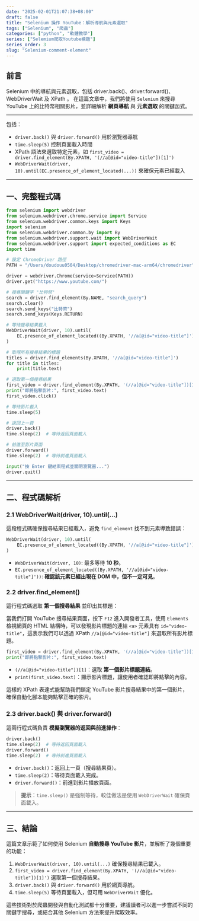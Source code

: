 ```yaml
---
date: "2025-02-01T21:07:38+08:00"
draft: false
title: "Selenium 操作 YouTube：解析導航與元素選取"
tags: ["Selenium", "爬蟲"]
categories: ["python", "軟體教學"]
series: ["Selemium爬取Youtube標題"]
series_order: 3
slug: "Selenium-comment-element"
---
```


## 前言

Selenium 中的導航與元素選取，包括 driver.back()、driver.forward()、WebDriverWait 及 XPath 。
在這篇文章中，我們將使用 `Selenium` 來搜尋 YouTube 上的比特幣相關影片，並詳細解析 **網頁導航** 與 **元素選取** 的關鍵函式。

<!--more-->

---

包括：

- `driver.back()` 與 `driver.forward()` 用於瀏覽器導航
- `time.sleep(5)` 控制頁面載入時間
- XPath 語法來選取特定元素，如 `first_video = driver.find_element(By.XPATH, '(//a[@id="video-title"])[1]')`
- `WebDriverWait(driver, 10).until(EC.presence_of_element_located(...))` 來確保元素已經載入

---

## 一、完整程式碼

```python
from selenium import webdriver
from selenium.webdriver.chrome.service import Service
from selenium.webdriver.common.keys import Keys
import selenium
from selenium.webdriver.common.by import By
from selenium.webdriver.support.wait import WebDriverWait
from selenium.webdriver.support import expected_conditions as EC
import time

# 設定 ChromeDriver 路徑
PATH = "/Users/doudouu0504/Desktop/chromedriver-mac-arm64/chromedriver"

driver = webdriver.Chrome(service=Service(PATH))
driver.get("https://www.youtube.com/")

# 搜尋關鍵字 "比特幣"
search = driver.find_element(By.NAME, "search_query")
search.clear()
search.send_keys("比特幣")
search.send_keys(Keys.RETURN)

# 等待搜尋結果載入
WebDriverWait(driver, 10).until(
    EC.presence_of_element_located((By.XPATH, '//a[@id="video-title"]'))
)

# 取得所有搜尋結果的標題
titles = driver.find_elements(By.XPATH, '//a[@id="video-title"]')
for title in titles:
    print(title.text)

# 選取第一個搜尋結果
first_video = driver.find_element(By.XPATH, '(//a[@id="video-title"])[1]')
print("即將點擊影片:", first_video.text)
first_video.click()

# 等待影片載入
time.sleep(5)

# 返回上一頁
driver.back()
time.sleep(2)  # 等待返回頁面載入

# 前進至影片頁面
driver.forward()
time.sleep(2)  # 等待前進頁面載入

input("按 Enter 鍵結束程式並關閉瀏覽器...")
driver.quit()
```

---

## 二、程式碼解析

### 2.1 WebDriverWait(driver, 10).until(...)

這段程式碼確保搜尋結果已經載入，避免 `find_element` 找不到元素導致錯誤：

```python
WebDriverWait(driver, 10).until(
    EC.presence_of_element_located((By.XPATH, '//a[@id="video-title"]'))
)
```

- `WebDriverWait(driver, 10)`: 最多等待 **10 秒**。
- `EC.presence_of_element_located((By.XPATH, '//a[@id="video-title"]'))`: **確認該元素已經出現在 DOM 中，但不一定可見**。

### 2.2 driver.find_element()

這行程式碼選取 **第一個搜尋結果** 並印出其標題：

當我們打開 YouTube 搜尋結果頁面，按下 `F12` 進入開發者工具，使用 `Elements` 檢視網頁的 HTML 結構時，可以發現影片標題的連結 `<a>` 元素具有 `id="video-title"`，這表示我們可以透過 XPath `//a[@id="video-title"]` 來選取所有影片標題。

```python
first_video = driver.find_element(By.XPATH, '(//a[@id="video-title"])[1]')
print("即將點擊影片:", first_video.text)
```

- `(//a[@id="video-title"])[1]`：選取 **第一個影片標題連結**。
- `print(first_video.text)`：顯示影片標題，讓使用者確認即將點擊的內容。

這樣的 XPath 表達式能幫助我們鎖定 YouTube 影片搜尋結果中的第一個影片，確保自動化腳本能夠點擊正確的影片。

### 2.3 driver.back() 與 driver.forward()

這兩行程式碼負責 **模擬瀏覽器的返回與前進操作**：

```python
driver.back()
time.sleep(2)  # 等待返回頁面載入
driver.forward()
time.sleep(2)  # 等待前進頁面載入
```

- `driver.back()`：返回上一頁（搜尋結果頁）。
- `time.sleep(2)`：等待頁面載入完成。
- `driver.forward()`：前進到影片播放頁面。

> **提示**：`time.sleep()` 是強制等待，較佳做法是使用 `WebDriverWait` 確保頁面載入。

---

## 三、結論

這篇文章示範了如何使用 Selenium **自動搜尋 YouTube 影片**，並解析了幾個重要的功能：

1. `WebDriverWait(driver, 10).until(...)` 確保搜尋結果已載入。
2. `first_video = driver.find_element(By.XPATH, '(//a[@id="video-title"])[1]')` 選取第一個搜尋結果。
3. `driver.back()` 與 `driver.forward()` 用於網頁導航。
4. `time.sleep(5)` 等待頁面載入，但可用 `WebDriverWait` 優化。

這些技術對於爬蟲開發與自動化測試都十分重要，建議讀者可以進一步嘗試不同的關鍵字搜尋，或結合其他 Selenium 方法來提升爬取效率。
